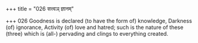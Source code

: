 +++
title = "026 सत्त्वञ् ज्ञानम्"

+++
026	Goodness is declared (to have the form of) knowledge, Darkness (of) ignorance, Activity (of) love and hatred; such is the nature of these (three) which is (all-) pervading and clings to everything created.